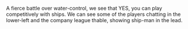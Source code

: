 ---
---

A fierce battle over water-control, we see that YES, you can play competitively with ships.
We can see some of the players chatting in the lower-left and the company league thable, showing ship-man in the lead.
